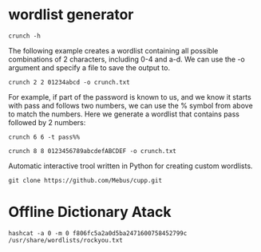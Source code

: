 # wordlist generator
```
crunch -h
```
The following example creates a wordlist containing all possible combinations of 2 characters, including 0-4 and a-d. We can use the -o argument and specify a file to save the output to. 

```
crunch 2 2 01234abcd -o crunch.txt
```
For example, if part of the password is known to us, and we know it starts with pass and follows two numbers, we can use the % symbol from above to match the numbers. Here we generate a wordlist that contains pass followed by 2 numbers:
```
crunch 6 6 -t pass%%
```

```
crunch 8 8 0123456789abcdefABCDEF -o crunch.txt
```
Automatic interactive trool written in Python for creating custom wordlists.
```
git clone https://github.com/Mebus/cupp.git
```
# Offline Dictionary Atack

```
hashcat -a 0 -m 0 f806fc5a2a0d5ba2471600758452799c /usr/share/wordlists/rockyou.txt
```
